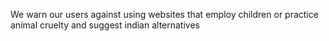 
We warn our users against using websites that employ children or practice animal cruelty and suggest indian alternatives
